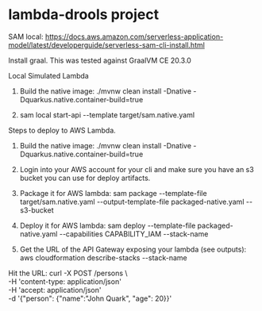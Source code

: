 # lambda-drools project

SAM local: https://docs.aws.amazon.com/serverless-application-model/latest/developerguide/serverless-sam-cli-install.html

Install graal. This was tested against GraalVM CE 20.3.0 

Local Simulated Lambda

1. Build the native image: 
    ./mvnw clean install -Dnative -Dquarkus.native.container-build=true

2. sam local start-api --template target/sam.native.yaml


Steps to deploy to AWS Lambda.

1. Build the native image: 
    ./mvnw clean install -Dnative -Dquarkus.native.container-build=true

2. Login into your AWS account for your cli and make sure you have an s3 bucket you can use for deploy artifacts.

3. Package it for AWS lambda: 
    sam package --template-file target/sam.native.yaml --output-template-file packaged-native.yaml --s3-bucket <your-bucket-here>

4. Deploy it for AWS lambda: 
    sam deploy --template-file packaged-native.yaml --capabilities CAPABILITY_IAM --stack-name <your-stack-name-here>

5. Get the URL of the API Gateway exposing your lambda (see outputs): 
    aws cloudformation describe-stacks --stack-name <your-stack-name>

Hit the URL:
 curl -X POST <your-endpoint-here>/persons \                                                                    
    -H 'content-type: application/json' \
    -H 'accept: application/json' \
    -d '{"person": {"name":"John Quark", "age": 20}}'



